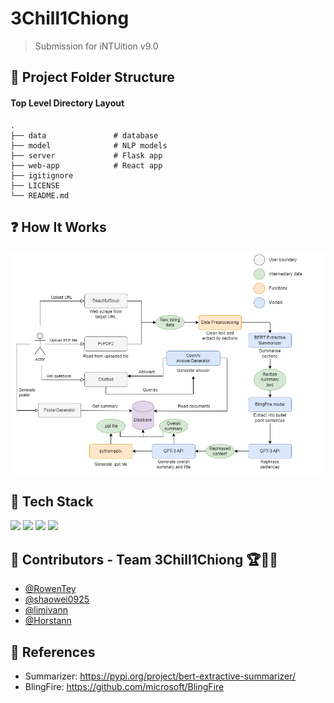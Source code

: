 # 3Chill1Chiong 

> Submission for iNTUition v9.0

<!-- ![landing](./client/assets/gifs/JustJio.gif) -->

## 📂 Project Folder Structure

#### Top Level Directory Layout

```terminal
.
├── data               # database
├── model              # NLP models
├── server             # Flask app
├── web-app            # React app
├── igitignore
├── LICENSE
└── README.md
```

## ❓ How It Works

![pipeline](./web-app/public/pipeline.png)

## 🧪 Tech Stack
<p>
  <img src="https://img.shields.io/badge/React-20232A?style=for-the-badge&logo=react&logoColor=61DAFB" >
  <img src="https://img.shields.io/badge/Tailwind_CSS-38B2AC?style=for-the-badge&logo=tailwind-css&logoColor=white" >
  <img src="https://img.shields.io/badge/Flask-000000?style=for-the-badge&logo=flask&logoColor=white" >
  <img src="https://img.shields.io/badge/PyTorch-EE4C2C?style=for-the-badge&logo=PyTorch&logoColor=white" >
</p>

## 🧠 Contributors - Team 3Chill1Chiong 🏆🤟🏼

- [@RowenTey](https://github.com/RowenTey)
- [@shaowei0925](https://github.com/shaowei0925)
- [@limivann](https://github.com/limivann)
- [@Horstann](https://github.com/Horstann)


## 📖 References

- Summarizer: https://pypi.org/project/bert-extractive-summarizer/
- BlingFire: https://github.com/microsoft/BlingFire


